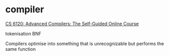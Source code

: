 compiler
========

[CS 6120: Advanced Compilers: The Self-Guided Online Course](https://www.cs.cornell.edu/courses/cs6120/2020fa/self-guided/)

tokenisation
BNF

Compilers optimise into something that is unrecognizable but performs the same function

